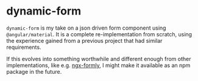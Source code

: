 # dynamic-form

`dynamic-form` is my take on a json driven form component using `@angular/material`. It is a complete re-implementation from scratch, using the experience gained from a previous project that had similar requirements.

If this evolves into something worthwhile and different enough from other implementations, like e.g. [ngx-formly](https://github.com/ngx-formly/ngx-formly), I might make it available as an npm package in the future.
